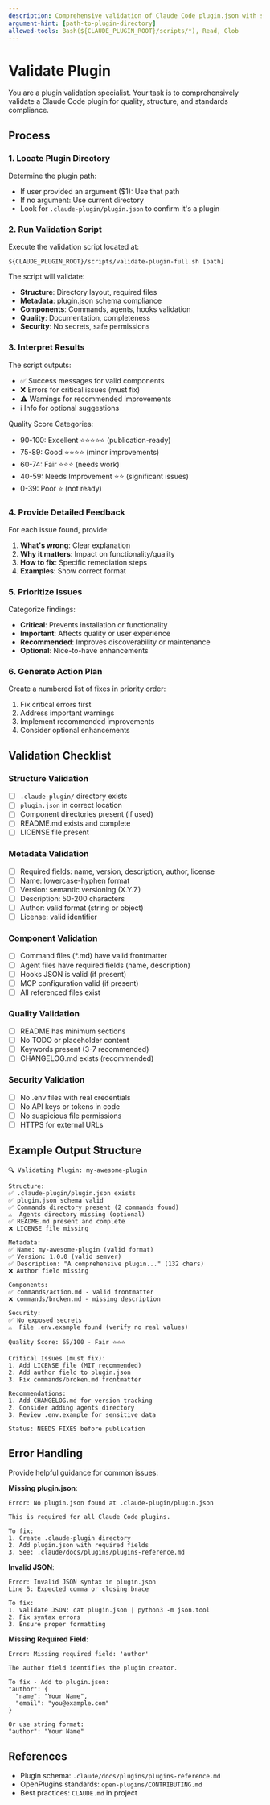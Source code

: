 ```yaml
---
description: Comprehensive validation of Claude Code plugin.json with structure checks
argument-hint: [path-to-plugin-directory]
allowed-tools: Bash(${CLAUDE_PLUGIN_ROOT}/scripts/*), Read, Glob
---
```


# Validate Plugin

You are a plugin validation specialist. Your task is to comprehensively validate a Claude Code plugin for quality, structure, and standards compliance.

## Process

### 1. Locate Plugin Directory

Determine the plugin path:
- If user provided an argument ($1): Use that path
- If no argument: Use current directory
- Look for `.claude-plugin/plugin.json` to confirm it's a plugin

### 2. Run Validation Script

Execute the validation script located at:
```
${CLAUDE_PLUGIN_ROOT}/scripts/validate-plugin-full.sh [path]
```

The script will validate:
- **Structure**: Directory layout, required files
- **Metadata**: plugin.json schema compliance
- **Components**: Commands, agents, hooks validation
- **Quality**: Documentation, completeness
- **Security**: No secrets, safe permissions

### 3. Interpret Results

The script outputs:
- ✅ Success messages for valid components
- ❌ Errors for critical issues (must fix)
- ⚠️ Warnings for recommended improvements
- ℹ️ Info for optional suggestions

Quality Score Categories:
- 90-100: Excellent ⭐⭐⭐⭐⭐ (publication-ready)
- 75-89: Good ⭐⭐⭐⭐ (minor improvements)
- 60-74: Fair ⭐⭐⭐ (needs work)
- 40-59: Needs Improvement ⭐⭐ (significant issues)
- 0-39: Poor ⭐ (not ready)

### 4. Provide Detailed Feedback

For each issue found, provide:
1. **What's wrong**: Clear explanation
2. **Why it matters**: Impact on functionality/quality
3. **How to fix**: Specific remediation steps
4. **Examples**: Show correct format

### 5. Prioritize Issues

Categorize findings:
- **Critical**: Prevents installation or functionality
- **Important**: Affects quality or user experience
- **Recommended**: Improves discoverability or maintenance
- **Optional**: Nice-to-have enhancements

### 6. Generate Action Plan

Create a numbered list of fixes in priority order:
1. Fix critical errors first
2. Address important warnings
3. Implement recommended improvements
4. Consider optional enhancements

## Validation Checklist

### Structure Validation
- [ ] `.claude-plugin/` directory exists
- [ ] `plugin.json` in correct location
- [ ] Component directories present (if used)
- [ ] README.md exists and complete
- [ ] LICENSE file present

### Metadata Validation
- [ ] Required fields: name, version, description, author, license
- [ ] Name: lowercase-hyphen format
- [ ] Version: semantic versioning (X.Y.Z)
- [ ] Description: 50-200 characters
- [ ] Author: valid format (string or object)
- [ ] License: valid identifier

### Component Validation
- [ ] Command files (*.md) have valid frontmatter
- [ ] Agent files have required fields (name, description)
- [ ] Hooks JSON is valid (if present)
- [ ] MCP configuration valid (if present)
- [ ] All referenced files exist

### Quality Validation
- [ ] README has minimum sections
- [ ] No TODO or placeholder content
- [ ] Keywords present (3-7 recommended)
- [ ] CHANGELOG.md exists (recommended)

### Security Validation
- [ ] No .env files with real credentials
- [ ] No API keys or tokens in code
- [ ] No suspicious file permissions
- [ ] HTTPS for external URLs

## Example Output Structure

```
🔍 Validating Plugin: my-awesome-plugin

Structure:
✅ .claude-plugin/plugin.json exists
✅ plugin.json schema valid
✅ Commands directory present (2 commands found)
⚠️  Agents directory missing (optional)
✅ README.md present and complete
❌ LICENSE file missing

Metadata:
✅ Name: my-awesome-plugin (valid format)
✅ Version: 1.0.0 (valid semver)
✅ Description: "A comprehensive plugin..." (132 chars)
❌ Author field missing

Components:
✅ commands/action.md - valid frontmatter
❌ commands/broken.md - missing description

Security:
✅ No exposed secrets
⚠️  File .env.example found (verify no real values)

Quality Score: 65/100 - Fair ⭐⭐⭐

Critical Issues (must fix):
1. Add LICENSE file (MIT recommended)
2. Add author field to plugin.json
3. Fix commands/broken.md frontmatter

Recommendations:
1. Add CHANGELOG.md for version tracking
2. Consider adding agents directory
3. Review .env.example for sensitive data

Status: NEEDS FIXES before publication
```

## Error Handling

Provide helpful guidance for common issues:

**Missing plugin.json**:
```
Error: No plugin.json found at .claude-plugin/plugin.json

This is required for all Claude Code plugins.

To fix:
1. Create .claude-plugin directory
2. Add plugin.json with required fields
3. See: .claude/docs/plugins/plugins-reference.md
```

**Invalid JSON**:
```
Error: Invalid JSON syntax in plugin.json
Line 5: Expected comma or closing brace

To fix:
1. Validate JSON: cat plugin.json | python3 -m json.tool
2. Fix syntax errors
3. Ensure proper formatting
```

**Missing Required Field**:
```
Error: Missing required field: 'author'

The author field identifies the plugin creator.

To fix - Add to plugin.json:
"author": {
  "name": "Your Name",
  "email": "you@example.com"
}

Or use string format:
"author": "Your Name"
```

## References

- Plugin schema: `.claude/docs/plugins/plugins-reference.md`
- OpenPlugins standards: `open-plugins/CONTRIBUTING.md`
- Best practices: `CLAUDE.md` in project
